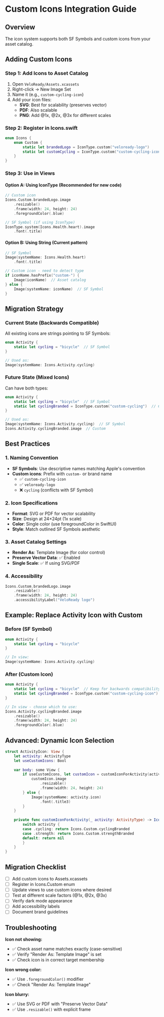 # Custom Icons Integration Guide

## Overview
The icon system supports both SF Symbols and custom icons from your asset catalog.

## Adding Custom Icons

### Step 1: Add Icons to Asset Catalog

1. Open `VeloReady/Assets.xcassets`
2. Right-click → New Image Set
3. Name it (e.g., `custom-cycling-icon`)
4. Add your icon files:
   - **SVG**: Best for scalability (preserves vector)
   - **PDF**: Also scalable
   - **PNG**: Add @1x, @2x, @3x for different scales

### Step 2: Register in Icons.swift

```swift
enum Icons {
    enum Custom {
        static let brandedLogo = IconType.custom("veloready-logo")
        static let customCycling = IconType.custom("custom-cycling-icon")
    }
}
```

### Step 3: Use in Views

#### Option A: Using IconType (Recommended for new code)

```swift
// Custom icon
Icons.Custom.brandedLogo.image
    .resizable()
    .frame(width: 24, height: 24)
    .foregroundColor(.blue)

// SF Symbol (if using IconType)
IconType.system(Icons.Health.heart).image
    .font(.title)
```

#### Option B: Using String (Current pattern)

```swift
// SF Symbol
Image(systemName: Icons.Health.heart)
    .font(.title)

// Custom icon - need to detect type
if iconName.hasPrefix("custom-") {
    Image(iconName)  // Asset catalog
} else {
    Image(systemName: iconName)  // SF Symbol
}
```

## Migration Strategy

### Current State (Backwards Compatible)
All existing icons are strings pointing to SF Symbols:
```swift
enum Activity {
    static let cycling = "bicycle"  // SF Symbol
}

// Used as:
Image(systemName: Icons.Activity.cycling)
```

### Future State (Mixed Icons)
Can have both types:
```swift
enum Activity {
    static let cycling = "bicycle"  // SF Symbol
    static let cyclingBranded = IconType.custom("custom-cycling")  // Custom
}

// Used as:
Image(systemName: Icons.Activity.cycling)  // SF Symbol
Icons.Activity.cyclingBranded.image  // Custom
```

## Best Practices

### 1. Naming Convention
- **SF Symbols**: Use descriptive names matching Apple's convention
- **Custom icons**: Prefix with `custom-` or brand name
  - ✅ `custom-cycling-icon`
  - ✅ `veloready-logo`
  - ❌ `cycling` (conflicts with SF Symbol)

### 2. Icon Specifications
- **Format**: SVG or PDF for vector scalability
- **Size**: Design at 24×24pt (1x scale)
- **Color**: Single color (use foregroundColor in SwiftUI)
- **Style**: Match outlined SF Symbols aesthetic

### 3. Asset Catalog Settings
- **Render As**: Template Image (for color control)
- **Preserve Vector Data**: ✅ Enabled
- **Single Scale**: ✅ If using SVG/PDF

### 4. Accessibility
```swift
Icons.Custom.brandedLogo.image
    .resizable()
    .frame(width: 24, height: 24)
    .accessibilityLabel("VeloReady logo")
```

## Example: Replace Activity Icon with Custom

### Before (SF Symbol)
```swift
enum Activity {
    static let cycling = "bicycle"
}

// In view:
Image(systemName: Icons.Activity.cycling)
```

### After (Custom Icon)
```swift
enum Activity {
    static let cycling = "bicycle"  // Keep for backwards compatibility
    static let cyclingBranded = IconType.custom("custom-cycling-icon")
}

// In view - choose which to use:
Icons.Activity.cyclingBranded.image
    .resizable()
    .frame(width: 24, height: 24)
    .foregroundColor(.blue)
```

## Advanced: Dynamic Icon Selection

```swift
struct ActivityIcon: View {
    let activity: ActivityType
    let useCustomIcons: Bool
    
    var body: some View {
        if useCustomIcons, let customIcon = customIconForActivity(activity) {
            customIcon.image
                .resizable()
                .frame(width: 24, height: 24)
        } else {
            Image(systemName: activity.icon)
                .font(.title3)
        }
    }
    
    private func customIconForActivity(_ activity: ActivityType) -> IconType? {
        switch activity {
        case .cycling: return Icons.Custom.cyclingBranded
        case .strength: return Icons.Custom.strengthBranded
        default: return nil
        }
    }
}
```

## Migration Checklist

- [ ] Add custom icons to Assets.xcassets
- [ ] Register in Icons.Custom enum
- [ ] Update views to use custom icons where desired
- [ ] Test at different scale factors (@1x, @2x, @3x)
- [ ] Verify dark mode appearance
- [ ] Add accessibility labels
- [ ] Document brand guidelines

## Troubleshooting

**Icon not showing:**
- ✅ Check asset name matches exactly (case-sensitive)
- ✅ Verify "Render As: Template Image" is set
- ✅ Check icon is in correct target membership

**Icon wrong color:**
- ✅ Use `.foregroundColor()` modifier
- ✅ Check "Render As: Template Image"

**Icon blurry:**
- ✅ Use SVG or PDF with "Preserve Vector Data"
- ✅ Use `.resizable()` with explicit frame
